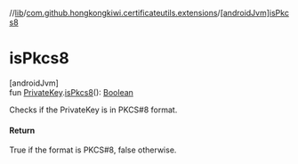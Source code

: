 //[lib](../../index.md)/[com.github.hongkongkiwi.certificateutils.extensions](index.md)/[[androidJvm]isPkcs8]([android-jvm]is-pkcs8.md)

# isPkcs8

[androidJvm]\
fun [PrivateKey](https://developer.android.com/reference/kotlin/java/security/PrivateKey.html).[isPkcs8]([android-jvm]is-pkcs8.md)(): [Boolean](https://kotlinlang.org/api/latest/jvm/stdlib/kotlin/-boolean/index.html)

Checks if the PrivateKey is in PKCS#8 format.

#### Return

True if the format is PKCS#8, false otherwise.
